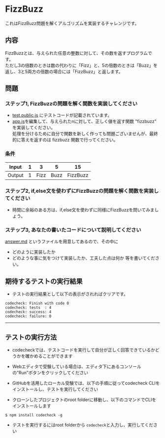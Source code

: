 # FizzBuzz
これはFizzBuzz問題を解くアルゴリズムを実装するチャレンジです。  

## 内容
FizzBuzzとは、与えられた任意の整数に対して、その数を返すプログラムです。  
ただし3の倍数のときは数の代わりに「Fizz」と、5の倍数のときは「Buzz」を返し、3と5両方の倍数の場合には「FizzBuzz」と返します。

## 問題
### ステップ1, FizzBuzzの問題を解く関数を実装してください
- [test.public.js](test/test.public.js) にテストコードが記載されています。
- [app.js](app.js)を編集して、与えられたnに対して、正しく値を返す関数 "fizzbuzz" を実装してください。  
処理を分けるために自分で関数を新しく作っても問題ございませんが、最終的に答えを返すのは fizzbuzz 関数で行ってください。

### 条件
|Input|1|3|5|15|
|---|---|---|---|---|
|Output|1|Fizz|Buzz|FizzBuzz|

### ステップ2, if,else文を使わずにFizzBuzzの問題を解く関数を実装してください
- 時間に余裕のある方は、if,else文を使わずに同様にFizzBuzzを問いてみましょう。

### ステップ3, あなたの書いたコードについて説明してください
[answer.md](./answer.md) というファイルを用意してあるので、その中に
- どのように実装したか
- どのような事に気をつけて実装したか、工夫した点は何か
等を書いてください。

## 期待するテストの実行結果
- テストの実行結果として以下の表示がされればクリアです。

```
codecheck: Finish with code 0
codecheck: tests  : 4
codecheck: success: 4
codecheck: failure: 0
```

---
## テストの実行方法
- codecheckでは、テストコードを実行して自分が正しく回答できているかどうかを確かめることができます
- Webエディタで受験している場合は、エディタ下にあるコンソールの”Run”ボタンをクリックしてください
- GitHubを活用したローカル受験では、以下の手順に従ってcodecheck CLIをインストールし、テストを実行してください

- クローンしたプロジェクトのroot folderに移動し、以下のコマンドでCLIをインストールします
```
$ npm install codecheck -g
```

- テストを実行するにはroot folderから `codecheck`と入力し、実行してください
